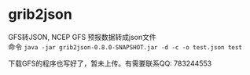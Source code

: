 # grib2json
GFS转JSON, NCEP GFS 预报数据转成json文件 <br>
命令 `java -jar grib2json-0.8.0-SNAPSHOT.jar -d -c -o test.json test`

下载GFS的程序也写好了，暂未上传。有需要联系QQ: 783244553
